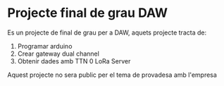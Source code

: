 # Projecte final de grau DAW
Es un projecte de final de grau per a DAW, aquets projecte tracta de:

1. Programar arduino
2. Crear gateway dual channel
3. Obtenir dades amb TTN 0 LoRa Server

Aquest projecte no sera public per el tema de provadesa amb l'empresa
